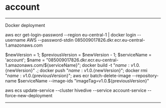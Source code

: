 # account

------------------------------

Docker deployment

aws ecr get-login-password --region eu-central-1 | docker login --username AWS --password-stdin 085009017826.dkr.ecr.eu-central-1.amazonaws.com

$newVersion = 1; $previousVersion = $newVersion - 1; $serviceName = 'account'; $name = "085009017826.dkr.ecr.eu-central-1.amazonaws.com/${serviceName}"; docker build -t "${name}:v1.0.${newVersion}" .; docker push "${name}:v1.0.${newVersion}"; docker rmi "${name}:v1.0.${previousVersion}"; aws ecr batch-delete-image --repository-name $serviceName --image-ids "imageTag=v1.0.${previousVersion}"

<!-- docker run -dp 8080:8080 085009017826.dkr.ecr.eu-central-1.amazonaws.com/account:v1.0.0 -->

aws ecs update-service --cluster hivedive --service account-service --force-new-deployment

------------------------------